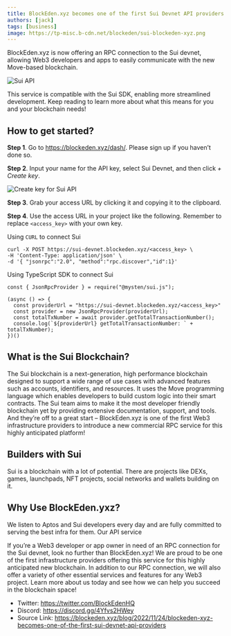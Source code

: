 ```yaml
---
title: BlockEden.xyz becomes one of the first Sui Devnet API providers
authors: [jack]
tags: [business]
image: https://tp-misc.b-cdn.net/blockeden/sui-blockeden-xyz.png
---
```


BlockEden.xyz is now offering an RPC connection to the Sui devnet, allowing Web3 developers and apps to easily communicate with the new Move-based blockchain.

![Sui API](https://tp-misc.b-cdn.net/blockeden/sui-blockeden-xyz.png "Sui API")

This service is compatible with the Sui SDK, enabling more streamlined development. Keep reading to learn more about what this means for you and your blockchain needs!

## How to get started?

**Step 1**. Go to https://blockeden.xyz/dash/. Please sign up if you haven’t done so.

**Step 2**. Input your name for the API key, select Sui Devnet, and then click *+ Create key*.

![Create key for Sui API](https://tp-misc.b-cdn.net/blockeden/create_sui_access_key-a448108257c8dd5112c278310ed337c0.png "Create key for Sui API")

**Step 3**. Grab your access URL by clicking it and copying it to the clipboard.

**Step 4**. Use the access URL in your project like the following. Remember to replace `<access_key>` with your own key.

Using `CURL` to connect Sui

```
curl -X POST https://sui-devnet.blockeden.xyz/<access_key> \
-H 'Content-Type: application/json' \
-d '{ "jsonrpc":"2.0", "method":"rpc.discover","id":1}'
```

Using TypeScript SDK to connect Sui

```*typescript*
const { JsonRpcProvider } = require("@mysten/sui.js");

(async () => {
  const providerUrl = "https://sui-devnet.blockeden.xyz/<access_key>"
  const provider = new JsonRpcProvider(providerUrl);
  const totalTxNumber = await provider.getTotalTransactionNumber();
  console.log(`${providerUrl} getTotalTransactionNumber: ` + totalTxNumber);
})()
```

## What is the Sui Blockchain?

The Sui blockchain is a next-generation, high performance blockchain designed to support a wide range of use cases with advanced features such as accounts, identifiers, and resources. It uses the Move programming language which enables developers to build custom logic into their smart contracts. The Sui team aims to make it the most developer friendly blockchain yet by providing extensive documentation, support, and tools. And they’re off to a great start – BlockEden.xyz is one of the first Web3 infrastructure providers to introduce a new commercial RPC service for this highly anticipated platform!

## Builders with Sui
Sui is a blockchain with a lot of potential. There are projects like DEXs, games, launchpads, NFT projects, social networks and wallets building on it.

## Why Use BlockEden.yxz?

We listen to Aptos and Sui developers every day and are fully committed to serving the best infra for them. Our API service

If you’re a Web3 developer or app owner in need of an RPC connection for the Sui devnet, look no further than BlockEden.xyz! We are proud to be one of the first infrastructure providers offering this service for this highly anticipated new blockchain. In addition to our RPC connection, we will also offer a variety of other essential services and features for any Web3 project. Learn more about us today and see how we can help you succeed in the blockchain space!

* Twitter: https://twitter.com/BlockEdenHQ
* Discord: https://discord.gg/4Yfvs2HWey
* Source Link: https://blockeden.xyz/blog/2022/11/24/blockeden-xyz-becomes-one-of-the-first-sui-devnet-api-providers
